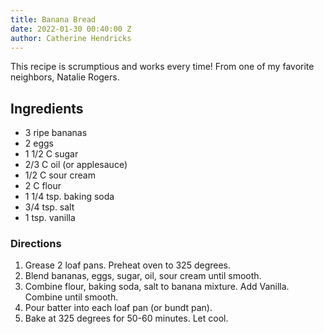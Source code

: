 ```yaml
---
title: Banana Bread
date: 2022-01-30 00:40:00 Z
author: Catherine Hendricks
---
```


This recipe is scrumptious and works every time! From one of my favorite neighbors, Natalie Rogers.

## Ingredients 
* 3 ripe bananas
* 2 eggs
* 1 1/2 C sugar
* 2/3 C oil (or applesauce)
* 1/2 C sour cream
* 2 C flour
* 1 1/4 tsp. baking soda
* 3/4 tsp. salt
* 1 tsp. vanilla

### Directions
1. Grease 2 loaf pans. Preheat oven to 325 degrees. 
2. Blend bananas, eggs, sugar, oil, sour cream until smooth.
3. Combine flour, baking soda, salt to banana mixture. Add Vanilla. Combine until smooth. 
4. Pour batter into each loaf pan (or bundt pan).
5. Bake at 325 degrees for 50-60 minutes. Let cool. 

